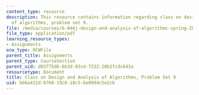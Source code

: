 ```yaml
---
content_type: resource
description: This resource contains information regarding class on design and analysis
  of algorithms, problem set 9.
file: /media/courses/6-046j-design-and-analysis-of-algorithms-spring-2015/bb6a432d876819c618c5be099dc5e2cb_MIT6_046JS15_pset9.pdf
file_type: application/pdf
learning_resource_types:
- Assignments
ocw_type: OCWFile
parent_title: Assignments
parent_type: CourseSection
parent_uid: d03775d6-6b3d-83cd-7232-20b2fcdc643a
resourcetype: Document
title: Class on Design and Analysis of Algorithms, Problem Set 9
uid: bb6a432d-8768-19c6-18c5-be099dc5e2cb
---
```


